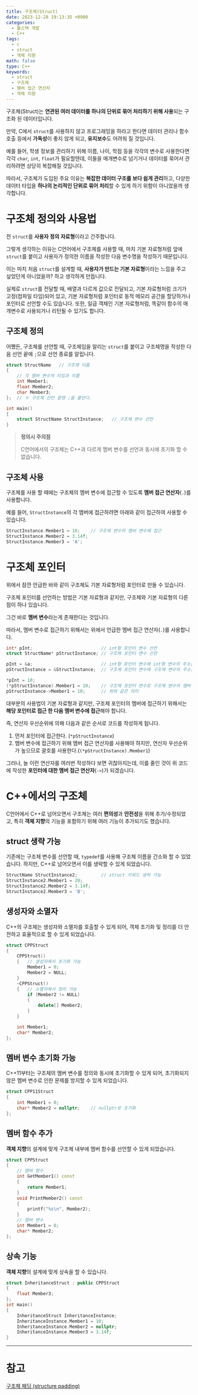 ```yaml
---
title: 구조체(Struct)
date: 2023-12-28 19:13:35 +0900
categories:
  - 풀스택 개발
  - C++
tags:
  - c
  - struct
  - 객체 지향
math: false
type: C++
keywords:
  - struct
  - 구조체
  - 멤버 접근 연산자
  - 객체 지향
---
```


구조체(Struct)는 <span class="font_highlight">**연관된 여러 데이터를 하나의 단위로 묶어 처리하기 위해 사용**</span>되는 구조화 된 데이터입니다.

만약, C에서 `struct`를 사용하지 않고 프로그래밍을 하라고 한다면 데이터 관리나 함수 호출 등에서 **가독성**이 좋지 않게 되고, **유지보수**도 어려워 질 것입니다.

예를 들어, 학생 정보를 관리하기 위해 이름, 나이, 학점 등을 각각의 변수로 사용한다면 각각 `char`, `int`, `float`가 필요할텐데, 이들을 매개변수로 넘기거나 데이터를 묶어서 관리하려면 상당히 복잡해질 것입니다.

따라서, 구조체가 도입된 주요 이유는 **복잡한 데이터 구조를 보다 쉽게 관리**하고, 다양한 데이터 타입을 **하나의 논리적인 단위로 묶어 처리**할 수 있게 하기 위함이 아니었을까 생각합니다.

# 구조체 정의와 사용법

전 `struct`를 <span class="important">**사용자 정의 자료형**</span>이라고 간주합니다.

그렇게 생각하는 이유는 C언어에서 구조체를 사용할 때, 마치 기본 자료형처럼 앞에 `struct`를 붙이고 사용자가 정의한 이름을 작성한 다음 변수명을 작성하기 때문입니다.

이는 마치 처음 `struct`를 설계할 때, **사용자가 만드는 기본 자료형**이라는 느낌을 주고 싶었던게 아니었을까? 하고 생각하게 만듭니다.

실제로 `struct`를 전달할 때, 배열과 다르게 값으로 전달되고, 기본 자료형처럼 크기가 고정(컴파일 타임)되어 있고, 기본 자료형처럼 포인터로 동적 메모리 공간을 할당하거나 포인터로 선언할 수도 있습니다. 또한, 일급 객체인 기본 자료형처럼, 똑같이 함수의 매개변수로 사용되거나 리턴될 수 있기도 합니다.

## 구조체 정의

어쨌든, 구조체를 선언할 때, 구조체임을 알리는 `struct`를 붙이고 구조체명을 작성한 다음 선언 끝에 `;`으로 선언 종료를 알립니다.

```cpp
struct StructName	// 구조체 이름
{
	// 각 멤버 변수의 타입과 이름
	int Member1;
	float Member2;
	char Member3;
};	// ※ 구조체 선언 끝엔 ;을 붙인다.

int main()
{
	struct StructName StructInstance;	// 구조체 변수 선언
}
```

> **정의시 주의점**
> 
> C언어에서의 구조체는 C++과 다르게 멤버 변수를 선언과 동시에 초기화 할 수 없습니다.

## 구조체 사용

구조체를 사용 할 때에는 구조체의 멤버 변수에 접근할 수 있도록 <span class="keyword">**멤버 접근 연산자**</span>(`.`)를 사용합니다.

예를 들어, `StructInstance`의 각 멤버에 접근하려면 아래와 같이 접근하여 사용할 수 있습니다.

```cpp
StructInstance.Member1 = 10;	// 구조체 변수의 멤버 변수에 접근
StructInstance.Member2 = 3.14f;
StructInstance.Member3 = 'A';
```

# 구조체 포인터

위에서 잠깐 언급한 바와 같이 구조체도 기본 자료형처럼 포인터로 만들 수 있습니다.

구조체 포인터를 선언하는 방법은 기본 자료형과 같지만, 구조체와 기본 자료형의 다른점이 하나 있습니다.

그건 바로 <span class="font_highlight">**멤버 변수**</span>라는게 존재한다는 것입니다.

따라서, 멤버 변수로 접근하기 위해서는 위에서 언급한 멤버 접근 연산자(`.`)를 사용합니다.

```cpp
int* pInt;							// int형 포인터 변수 선언
struct StructName* pStructInstance;	// 구조체 포인터 변수 선언

pInt = &a;							// int형 포인터 변수에 int형 변수의 주소를 대입
pStructInstance = &StructInstance;	// 구조체 포인터 변수에 구조체 변수의 주소를 대입

*pInt = 10;
(*pStructInstance).Member1 = 10;	// 구조체 포인터 변수로 구조체 변수의 멤버 변수에 접근
pStructInstance->Member1 = 10;		// 위와 같은 의미
```

대부분의 사용법이 기본 자료형과 같지만, 구조체 포인터의 멤버에 접근하기 위해서는 **해당 포인터로 접근 한 다음 멤버 변수에 접근**해야 합니다.

즉, 연산자 우선순위에 의해 다음과 같은 순서로 코드를 작성하게 됩니다.

1. 먼저 포인터에 접근한다. (`*pStructInstance`)
2. 멤버 변수에 접근하기 위해 멤버 접근 연산자를 사용해야 하지만, <span class="important">연산자 우선순위</span>가 높으므로 괄호를 사용한다.(`(*pStructInstance).Member1`)

그러나, 늘 이런 연산자를 여러번 작성하다 보면 귀찮아지는데, 이를 줄인 것이 위 코드에 작성한 <span class="keyword">**포인터에 대한 멤버 접근 연산자**</span>(`->`)가 되겠습니다.

# C++에서의 구조체

C언어에서 C++로 넘어오면서 구조체는 여러 **편의성**과 **안전성**을 위해 추가/수정되었고, 특히 **객체 지향**의 기능을 포함하기 위해 여러 기능이 추가되기도 했습니다.

## struct 생략 가능

기존에는 구조체 변수를 선언할 때, `typedef`를 사용해 구조체 이름을 간소화 할 수 있었습니다.
하지만, C++로 넘어오면서 이를 생략할 수 있게 되었습니다.

```cpp
StructName StructInstance2;			// struct 키워드 생략 가능
StructInstance2.Member1 = 20;
StructInstance2.Member2 = 3.14f;
StructInstance2.Member3 = 'B';
```

## 생성자와 소멸자

C++의 구조체는 생성자와 소멸자를 호출할 수 있게 되어, 객체 초기화 및 정리를 더 안전하고 효율적으로 할 수 있게 되었습니다.

```cpp
struct CPPStruct
{
	CPPStruct()
	{	// 생성자에서 초기화 가능
		Member1 = 0;
		Member2 = NULL;
	}
	~CPPStruct()
	{	// 소멸자에서 정리 가능
		if (Member2 != NULL)
		{
			delete[] Member2;
		}
	}

	int Member1;
	char* Member2;
};
```

## 멤버 변수 초기화 가능

C++11부터는 구조체의 멤버 변수를 정의와 동시에 초기화할 수 있게 되어, 초기화되지 않은 멤버 변수로 인한 문제를 방지할 수 있게 되었습니다.

```cpp
struct CPP11Struct
{
	int Member1 = 0;
	char* Member2 = nullptr;	// nullptr로 초기화
};
```

## 멤버 함수 추가

**객체 지향**의 설계에 맞게 구조체 내부에 멤버 함수를 선언할 수 있게 되었습니다.

```cpp
struct CPPStruct
{
	// 멤버 함수
	int GetMember1() const
	{
		return Member1;
	}
	void PrintMember2() const
	{
		printf("%s\n", Member2);
	}
	// 멤버 변수
	int Member1 = 0;
	char* Member2;
};
```

## 상속 기능

**객체 지향**의 설계에 맞게 상속을 할 수 있습니다.

```cpp
struct InheritanceStruct : public CPPStruct
{
	float Member3;
};
int main()
{
	InheritanceStruct InheritanceInstance;
	InheritanceInstance.Member1 = 10;
	InheritanceInstance.Member2 = nullptr;
	InheritanceInstance.Member3 = 3.14f;
}
```

---

# 참고

[구조체 패딩 (structure padding)](/posts/%EA%B5%AC%EC%A1%B0%EC%B2%B4-%ED%8C%A8%EB%94%A9-(structure-padding)/)